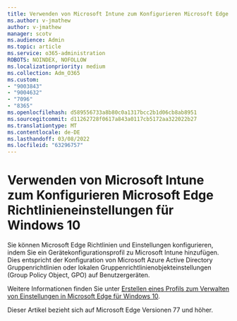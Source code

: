 ```yaml
---
title: Verwenden von Microsoft Intune zum Konfigurieren Microsoft Edge Richtlinieneinstellungen für Windows 10
ms.author: v-jmathew
author: v-jmathew
manager: scotv
ms.audience: Admin
ms.topic: article
ms.service: o365-administration
ROBOTS: NOINDEX, NOFOLLOW
ms.localizationpriority: medium
ms.collection: Adm_O365
ms.custom:
- "9003843"
- "9004632"
- "7096"
- "8365"
ms.openlocfilehash: d589556733a8b80c0a1317bcc2b1d06cb8ab8951
ms.sourcegitcommit: d11262728f0617a843a0117cb5172aa322022b27
ms.translationtype: MT
ms.contentlocale: de-DE
ms.lasthandoff: 03/08/2022
ms.locfileid: "63296757"
---
```

# <a name="use-microsoft-intune-to-configure-microsoft-edge-policy-settings-for-windows-10"></a>Verwenden von Microsoft Intune zum Konfigurieren Microsoft Edge Richtlinieneinstellungen für Windows 10

Sie können Microsoft Edge Richtlinien und Einstellungen konfigurieren, indem Sie ein Gerätekonfigurationsprofil zu Microsoft Intune hinzufügen. Dies entspricht der Konfiguration von Microsoft Azure Active Directory Gruppenrichtlinien oder lokalen Gruppenrichtlinienobjekteinstellungen (Group Policy Object, GPO) auf Benutzergeräten.

Weitere Informationen finden Sie unter [Erstellen eines Profils zum Verwalten von Einstellungen in Microsoft Edge für Windows 10](https://go.microsoft.com/fwlink/?linkid=2133700).

Dieser Artikel bezieht sich auf Microsoft Edge Versionen 77 und höher.
